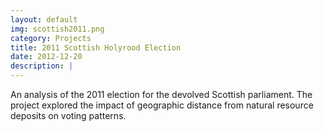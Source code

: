 ```yaml
---
layout: default
img: scottish2011.png
category: Projects
title: 2011 Scottish Holyrood Election
date: 2012-12-20
description: |
---
```

An analysis of the 2011 election for the devolved Scottish parliament. The project explored the impact of geographic distance from natural resource deposits on voting patterns. 